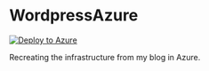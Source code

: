 # WordpressAzure
[![Deploy to Azure](https://aka.ms/deploytoazurebutton)](https://portal.azure.com/#create/Microsoft.Template/uri/https%3A%2F%2Fraw.githubusercontent.com%2FReece-CN%2FWordpressAzure%2Fmaster%2FWordpressDeployment.json)

Recreating the infrastructure from my blog in Azure. 
